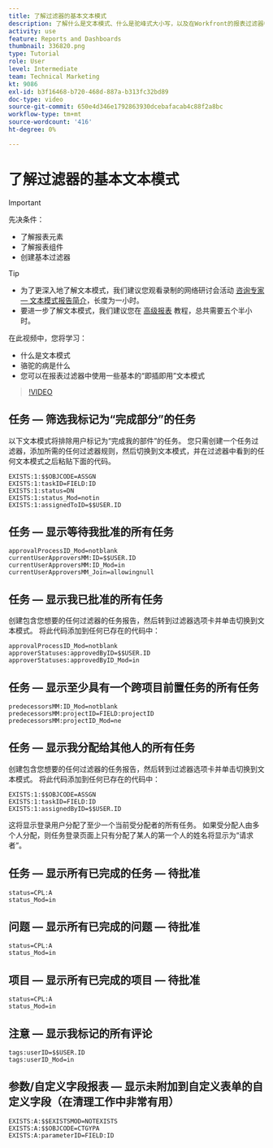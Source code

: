 ```yaml
---
title: 了解过滤器的基本文本模式
description: 了解什么是文本模式、什么是驼峰式大小写，以及在Workfront的报表过滤器中可以使用的一些基本的“即插即用”文本模式。
activity: use
feature: Reports and Dashboards
thumbnail: 336820.png
type: Tutorial
role: User
level: Intermediate
team: Technical Marketing
kt: 9086
exl-id: b3f16468-b720-468d-887a-b313fc32bd89
doc-type: video
source-git-commit: 650e4d346e1792863930dcebafacab4c88f2a8bc
workflow-type: tm+mt
source-wordcount: '416'
ht-degree: 0%

---
```


# 了解过滤器的基本文本模式

>[!IMPORTANT]
>
>先决条件：
>
>* 了解报表元素
>* 了解报表组件
>* 创建基本过滤器


>[!TIP]
>
>* 为了更深入地了解文本模式，我们建议您观看录制的网络研讨会活动 [咨询专家 — 文本模式报告简介](https://experienceleague.adobe.com/docs/workfront-events/events/reporting-and-dashboards/introduction-to-text-mode-reporting.html?lang=en)，长度为一小时。
>* 要进一步了解文本模式，我们建议您在 [高级报表](https://experienceleague.adobe.com/docs/workfront-learn/tutorials-workfront/reporting/advanced-reporting/welcome-to-advanced-reporting.html?lang=en) 教程，总共需要五个半小时。



在此视频中，您将学习：

* 什么是文本模式
* 骆驼的病是什么
* 您可以在报表过滤器中使用一些基本的“即插即用”文本模式

>[!VIDEO](https://video.tv.adobe.com/v/336820/?quality=12&learn=on)


## 任务 — 筛选我标记为“完成部分”的任务

以下文本模式将排除用户标记为“完成我的部件”的任务。 您只需创建一个任务过滤器，添加所需的任何过滤器规则，然后切换到文本模式，并在过滤器中看到的任何文本模式之后粘贴下面的代码。

```
EXISTS:1:$$OBJCODE=ASSGN  
EXISTS:1:taskID=FIELD:ID  
EXISTS:1:status=DN  
EXISTS:1:status_Mod=notin  
EXISTS:1:assignedToID=$$USER.ID 
```

## 任务 — 显示等待我批准的所有任务

```
approvalProcessID_Mod=notblank
currentUserApproversMM:ID=$$USER.ID
currentUserApproversMM:ID_Mod=in
currentUserApproversMM_Join=allowingnull
```

## 任务 — 显示我已批准的所有任务

创建包含您想要的任何过滤器的任务报告，然后转到过滤器选项卡并单击切换到文本模式。 将此代码添加到任何已存在的代码中：

```
approvalProcessID_Mod=notblank
approverStatuses:approvedByID=$$USER.ID
approverStatuses:approvedByID_Mod=in
```

## 任务 — 显示至少具有一个跨项目前置任务的所有任务

```
predecessorsMM:ID_Mod=notblank
predecessorsMM:projectID=FIELD:projectID
predecessorsMM:projectID_Mod=ne
```

## 任务 — 显示我分配给其他人的所有任务

创建包含您想要的任何过滤器的任务报告，然后转到过滤器选项卡并单击切换到文本模式。 将此代码添加到任何已存在的代码中：

```
EXISTS:1:$$OBJCODE=ASSGN
EXISTS:1:taskID=FIELD:ID
EXISTS:1:assignedByID=$$USER.ID
```

这将显示登录用户分配了至少一个当前受分配者的所有任务。 如果受分配人由多个人分配，则任务登录页面上只有分配了某人的第一个人的姓名将显示为“请求者”。

## 任务 — 显示所有已完成的任务 — 待批准

```
status=CPL:A
status_Mod=in
```


## 问题 — 显示所有已完成的问题 — 待批准

```
status=CPL:A
status_Mod=in
```


## 项目 — 显示所有已完成的项目 — 待批准

```
status=CPL:A
status_Mod=in
```


## 注意 — 显示我标记的所有评论

```
tags:userID=$$USER.ID
tags:userID_Mod=in
```


## 参数/自定义字段报表 — 显示未附加到自定义表单的自定义字段（在清理工作中非常有用）

```
EXISTS:A:$$EXISTSMOD=NOTEXISTS
EXISTS:A:$$OBJCODE=CTGYPA
EXISTS:A:parameterID=FIELD:ID
```
